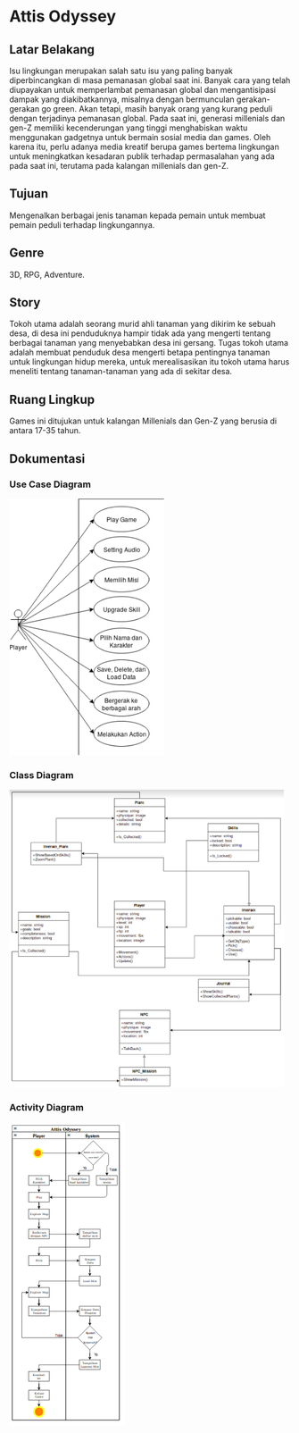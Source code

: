# Attis Odyssey

## Latar Belakang
Isu lingkungan merupakan salah satu isu yang paling banyak diperbincangkan di masa pemanasan global saat ini. Banyak cara yang telah diupayakan untuk memperlambat pemanasan global dan mengantisipasi dampak yang diakibatkannya, misalnya dengan bermunculan gerakan-gerakan go green. Akan tetapi, masih banyak orang yang kurang peduli dengan terjadinya pemanasan global.
Pada saat ini, generasi millenials dan gen-Z memiliki kecenderungan yang tinggi menghabiskan waktu menggunakan gadgetnya untuk bermain sosial media dan games. Oleh karena itu, perlu adanya media kreatif berupa games bertema lingkungan untuk meningkatkan kesadaran publik terhadap permasalahan yang ada pada saat ini, terutama pada kalangan millenials dan gen-Z.

## Tujuan
Mengenalkan berbagai jenis tanaman kepada pemain untuk membuat pemain peduli terhadap lingkungannya.

## Genre
3D, RPG, Adventure.

## Story
Tokoh utama adalah seorang murid ahli tanaman yang dikirim ke sebuah desa, di desa ini penduduknya hampir tidak ada yang mengerti tentang berbagai tanaman yang menyebabkan desa ini gersang. Tugas tokoh utama adalah membuat penduduk desa mengerti betapa pentingnya tanaman untuk lingkungan hidup mereka, untuk merealisasikan itu tokoh utama harus meneliti tentang tanaman-tanaman yang ada di sekitar desa.

## Ruang Lingkup
Games ini ditujukan untuk kalangan Millenials dan Gen-Z yang berusia di antara 17-35 tahun.

## Dokumentasi
### Use Case Diagram
![Attis Odyssey Use Case Diagram](https://github.com/Arion12112/Attis_Odyssey/blob/master/Documentation/Use%20Case.png)
### Class Diagram
![Attis Odyssey Class Diagram](https://github.com/Arion12112/Attis_Odyssey/blob/master/Documentation/Class%20Diagram.png)
### Activity Diagram
![Attis Odyssey Activity Diagram](https://github.com/Arion12112/Attis_Odyssey/blob/master/Documentation/Screenshot_2019-05-08%20Activity%20Diagram.png)
